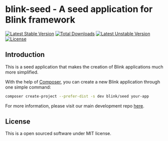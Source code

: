 blink-seed - A seed application for Blink framework
===================================================

[![Latest Stable Version](https://poser.pugx.org/blink/seed/v/stable)](https://packagist.org/packages/blink/seed) 
[![Total Downloads](https://poser.pugx.org/blink/seed/downloads)](https://packagist.org/packages/blink/seed) 
[![Latest Unstable Version](https://poser.pugx.org/blink/seed/v/unstable)](https://packagist.org/packages/blink/seed) 
[![License](https://poser.pugx.org/blink/seed/license)](https://packagist.org/packages/blink/seed)

Introduction
------------

This is a seed application that makes the creation of Blink applications much more simplified.

With the help of [Composer](https://getcomposer.org), you can create a new Blink application through one simple command:

```bash
composer create-project --prefer-dist -s dev blink/seed your-app
```

For more information, please visit our main  development repo [here](https://github.com/bixuehujin/blink).

License
-------

This is a open sourced software under MIT license.
